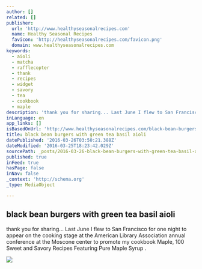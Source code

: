 ```yaml
---
author: []
related: []
publisher:
  url: 'http://www.healthyseasonalrecipes.com'
  name: Healthy Seasonal Recipes
  favicon: 'http://healthyseasonalrecipes.com/favicon.png'
  domain: www.healthyseasonalrecipes.com
keywords:
  - aioli
  - matcha
  - rafflecopter
  - thank
  - recipes
  - widget
  - savory
  - tea
  - cookbook
  - maple
description: 'thank you for sharing... Last June I flew to San Francisco for one night to appear on the cooking stage at the American Library Association annual conference at the Moscone center to promote my cookbook Maple, 100 Sweet and Savory Recipes Featuring Pure Maple Syrup .'
inLanguage: en
app_links: []
isBasedOnUrl: 'http://www.healthyseasonalrecipes.com/black-bean-burgers-with-green-tea-basil-aioli/'
title: black bean burgers with green tea basil aioli
datePublished: '2016-03-26T03:50:21.388Z'
dateModified: '2016-03-25T18:23:42.029Z'
sourcePath: _posts/2016-03-26-black-bean-burgers-with-green-tea-basil-aioli.md
published: true
inFeed: true
hasPage: false
inNav: false
_context: 'http://schema.org'
_type: MediaObject

---
```

<article style=""><h1>black bean burgers with green tea basil aioli</h1><p>thank you for sharing... Last June I flew to San Francisco for one night to appear on the cooking stage at the American Library Association annual conference at the Moscone center to promote my cookbook Maple, 100 Sweet and Savory Recipes Featuring Pure Maple Syrup .</p><img src="http://www.healthyseasonalrecipes.com/wp-content/uploads/2015/09/black-bean-burgers-with-green-tea-basil-aioli-023txt.jpg" /></article>